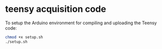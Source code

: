 # teensy acquisition code

To setup the Arduino environment for compiling and uploading the Teensy code:

```sh
chmod +x setup.sh
./setup.sh
```